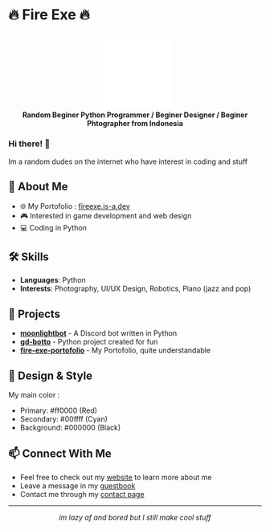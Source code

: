 # 🔥 Fire Exe 🔥

<div align="center">
  <img src="https://github.com/fireemerald1/bg/blob/main/fire%20exe%20logo%20no%20svg.png?raw=true" alt="Fire Exe Logo" width="150">
  <br>
  <b>Random Beginer Python Programmer / Beginer Designer / Beginer Phtographer from Indonesia</b>
</div>

### Hi there! 👋

Im a random dudes on the internet who have interest in coding and stuff

## 🚀 About Me

- 🌐 My Portofolio : [fireexe.is-a.dev](http://fireexe.is-a.dev)
- 🎮 Interested in game development and web design
- 💻 Coding in Python

## 🛠️ Skills

- **Languages**: Python
- **Interests**: Photography, UI/UX Design, Robotics, Piano (jazz and pop)

## 📂 Projects

- [**moonlightbot**](https://github.com/fireemerald1/moonlightbot) - A Discord bot written in Python
- [**gd-botto**](https://github.com/fireemerald1/gd-botto) - Python project created for fun
- [**fire-exe-portofolio**](https://github.com/fireemerald1/fire-exe-website.github.io) - My Portofolio, quite understandable

## 🎨 Design & Style

My main color :
- Primary: #ff0000 (Red)
- Secondary: #00ffff (Cyan)
- Background: #000000 (Black)

## 📫 Connect With Me

- Feel free to check out my [website](http://fireexe.is-a.dev) to learn more about me
- Leave a message in my [guestbook](http://fireexe.is-a.dev/guestbook.html)
- Contact me through my [contact page](http://fireexe.is-a.dev/contact.html)

---

<div align="center">
  <em>im lazy af and bored but I still make cool stuff</em>
</div>
